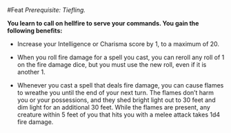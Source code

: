 #Feat
*Prerequisite: Tiefling.*

**You learn to call on hellfire to serve your commands. You gain the following benefits:**

* Increase your Intelligence or Charisma score by 1, to a maximum of 20.

* When you roll fire damage for a spell you cast, you can reroll any roll of 1 on the fire damage dice, but you must use the new roll, even if it is another 1.

* Whenever you cast a spell that deals fire damage, you can cause flames to wreathe you until the end of your next turn. The flames don’t harm you or your possessions, and they shed bright light out to 30 feet and dim light for an additional 30 feet. While the flames are present, any creature within 5 feet of you that hits you with a melee attack takes 1d4 fire damage.